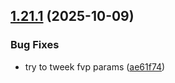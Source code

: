 ## [1.21.1](https://github.com/strumok-app/strumok/compare/v1.21.0...v1.21.1) (2025-10-09)


### Bug Fixes

* try to tweek fvp params ([ae61f74](https://github.com/strumok-app/strumok/commit/ae61f74dbe7a055c60cd7292b41b0a320904d980))



